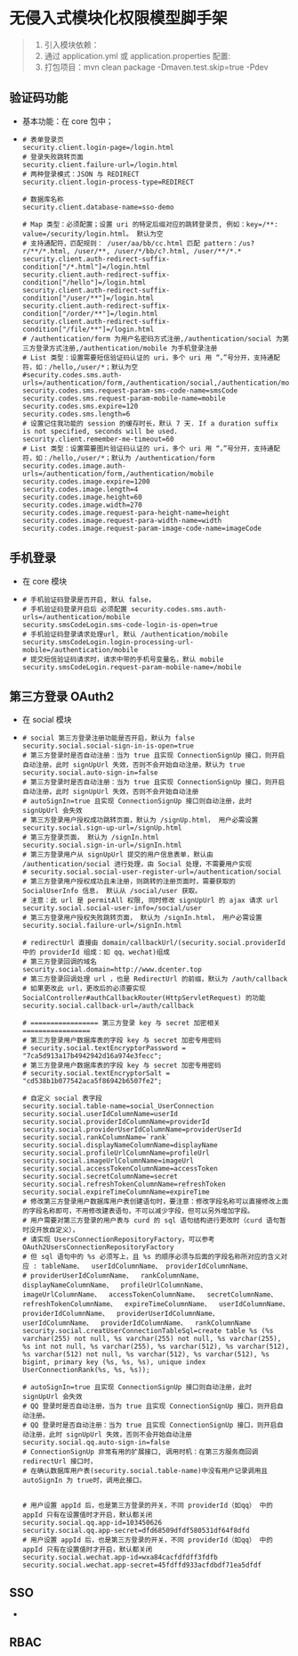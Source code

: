 # 无侵入式模块化权限模型脚手架
> 1. 引入模块依赖：
> 2. 通过 application.yml 或 application.properties 配置:
> 3. 打包项目：mvn clean package -Dmaven.test.skip=true -Pdev

## 验证码功能
- 基本功能：在 core 包中；
- ```properties
  # 表单登录页
  security.client.login-page=/login.html
  # 登录失败跳转页面
  security.client.failure-url=/login.html
  # 两种登录模式：JSON 与 REDIRECT
  security.client.login-process-type=REDIRECT
  
  # 数据库名称
  security.client.database-name=sso-demo
  
  # Map 类型：必须配置；设置 uri 的特定后缀对应的跳转登录页, 例如：key=/**: value=/security/login.html。 默认为空
  # 支持通配符，匹配规则： /user/aa/bb/cc.html 匹配 pattern：/us?r/**/*.html, /user/**, /user/*/bb/c?.html, /user/**/*.*
  security.client.auth-redirect-suffix-condition["/*.html"]=/login.html
  security.client.auth-redirect-suffix-condition["/hello"]=/login.html
  security.client.auth-redirect-suffix-condition["/user/**"]=/login.html
  security.client.auth-redirect-suffix-condition["/order/**"]=/login.html
  security.client.auth-redirect-suffix-condition["/file/**"]=/login.html
  # /authentication/form 为用户名密码方式注册,/authentication/social 为第三方登录方式注册,/authentication/mobile 为手机登录注册
  # List 类型：设置需要短信验证码认证的 uri，多个 uri 用 “，”号分开，支持通配符，如：/hello,/user/*；默认为空
  #security.codes.sms.auth-urls=/authentication/form,/authentication/social,/authentication/mobile
  security.codes.sms.request-param-sms-code-name=smsCode
  security.codes.sms.request-param-mobile-name=mobile
  security.codes.sms.expire=120
  security.codes.sms.length=6
  # 设置记住我功能的 session 的缓存时长，默认 7 天. If a duration suffix is not specified, seconds will be used.
  security.client.remember-me-timeout=60
  # List 类型：设置需要图片验证码认证的 uri，多个 uri 用 “，”号分开，支持通配符，如：/hello,/user/*；默认为 /authentication/form
  security.codes.image.auth-urls=/authentication/form,/authentication/mobile
  security.codes.image.expire=1200
  security.codes.image.length=4
  security.codes.image.height=60
  security.codes.image.width=270
  security.codes.image.request-para-height-name=height
  security.codes.image.request-para-width-name=width
  security.codes.image.request-param-image-code-name=imageCode

## 手机登录
- 在 core 模块
- ```properties
  # 手机验证码登录是否开启, 默认 false，
  # 手机验证码登录开启后 必须配置 security.codes.sms.auth-urls=/authentication/mobile
  security.smsCodeLogin.sms-code-login-is-open=true
  # 手机验证码登录请求处理url, 默认 /authentication/mobile
  security.smsCodeLogin.login-processing-url-mobile=/authentication/mobile
  # 提交短信验证码请求时，请求中带的手机号变量名，默认 mobile
  security.smsCodeLogin.request-param-mobile-name=/mobile

## 第三方登录 OAuth2
- 在 social 模块
- ```properties
  # social 第三方登录注册功能是否开启，默认为 false
  security.social.social-sign-in-is-open=true
  # 第三方登录时是否自动注册：当为 true 且实现 ConnectionSignUp 接口，则开启自动注册，此时 signUpUrl 失效，否则不会开始自动注册，默认为 true
  security.social.auto-sign-in=false
  # 第三方登录时是否自动注册：当为 true 且实现 ConnectionSignUp 接口，则开启自动注册，此时 signUpUrl 失效，否则不会开始自动注册
  # autoSignIn=true 且实现 ConnectionSignUp 接口则自动注册，此时 signUpUrl 会失效
  # 第三方登录用户授权成功跳转页面，默认为 /signUp.html， 用户必需设置
  security.social.sign-up-url=/signUp.html
  # 第三方登录页面， 默认为 /signIn.html
  security.social.sign-in-url=/signIn.html
  # 第三方登录用户从 signUpUrl 提交的用户信息表单，默认由 /authentication/social 进行处理，由 Social 处理，不需要用户实现
  # security.social.social-user-register-url=/authentication/social
  # 第三方登录用户授权成功且未注册，则跳转的注册页面时，需要获取的 SocialUserInfo 信息， 默认从 /social/user 获取。
  # 注意：此 url 是 permitAll 权限, 同时修改 signUpUrl 的 ajax 请求 url
  security.social.social-user-info=/social/user
  # 第三方登录用户授权失败跳转页面， 默认为 /signIn.html， 用户必需设置
  security.social.failure-url=/signIn.html
  
  # redirectUrl 直接由 domain/callbackUrl/(security.social.providerId 中的 providerId 组成：如 qq、wechat)组成
  # 第三方登录回调的域名
  security.social.domain=http://www.dcenter.top 
  # 第三方登录回调处理 url ，也是 RedirectUrl 的前缀，默认为 /auth/callback
  # 如果更改此 url，更改后的必须要实现 SocialController#authCallbackRouter(HttpServletRequest) 的功能
  security.social.callback-url=/auth/callback
  
  # ================= 第三方登录 key 与 secret 加密相关 =================
  # 第三方登录用户数据库表的字段 key 与 secret 加密专用密码
  # security.social.textEncryptorPassword = "7ca5d913a17b4942942d16a974e3fecc";
  # 第三方登录用户数据库表的字段 key 与 secret 加密专用密码
  # security.social.textEncryptorSalt = "cd538b1b077542aca5f86942b6507fe2";

  # 自定义 social 表字段
  security.social.table-name=social_UserConnection
  security.social.userIdColumnName=userId
  security.social.providerIdColumnName=providerId
  security.social.providerUserIdColumnName=providerUserId
  security.social.rankColumnName=`rank`
  security.social.displayNameColumnName=displayName
  security.social.profileUrlColumnName=profileUrl
  security.social.imageUrlColumnName=imageUrl
  security.social.accessTokenColumnName=accessToken
  security.social.secretColumnName=secret
  security.social.refreshTokenColumnName=refreshToken
  security.social.expireTimeColumnName=expireTime
  # 修改第三方登录用户数据库用户表创建语句时，要注意：修改字段名称可以直接修改上面的字段名称即可，不用修改建表语句，不可以减少字段，但可以另外增加字段。
  # 用户需要对第三方登录的用户表与 curd 的 sql 语句结构进行更改时（curd 语句暂时没开放自定义），
  # 请实现 UsersConnectionRepositoryFactory，可以参考 OAuth2UsersConnectionRepositoryFactory
  # 但 sql 语句中的 %s 必须写上，且 %s 的顺序必须与后面的字段名称所对应的含义对应 : tableName、  userIdColumnName、 providerIdColumnName、
  # providerUserIdColumnName、  rankColumnName、  displayNameColumnName、  profileUrlColumnName、  imageUrlColumnName、  accessTokenColumnName、  secretColumnName、  refreshTokenColumnName、  expireTimeColumnName、  userIdColumnName、  providerIdColumnName、  providerUserIdColumnName、  userIdColumnName、  providerIdColumnName、  rankColumnName
  security.social.creatUserConnectionTableSql=create table %s (%s varchar(255) not null, %s varchar(255) not null, %s varchar(255), %s int not null, %s varchar(255), %s varchar(512), %s varchar(512), %s varchar(512) not null, %s varchar(512), %s varchar(512), %s bigint, primary key (%s, %s, %s), unique index UserConnectionRank(%s, %s, %s));
  
  # autoSignIn=true 且实现 ConnectionSignUp 接口则自动注册，此时 signUpUrl 会失效
  # QQ 登录时是否自动注册，当为 true 且实现 ConnectionSignUp 接口，则开启自动注册。
  # QQ 登录时是否自动注册：当为 true 且实现 ConnectionSignUp 接口，则开启自动注册，此时 signUpUrl 失效，否则不会开始自动注册
  security.social.qq.auto-sign-in=false
  # ConnectionSignUp 非常有用的扩展接口, 调用时机：在第三方服务商回调 redirectUrl 接口时，
  # 在确认数据库用户表(security.social.table-name)中没有用户记录调用且 autoSignIn 为 true时，调用此接口。
  
  
  # 用户设置 appId 后，也是第三方登录的开关，不同 providerId（如qq） 中的 appId 只有在设置值时才开启，默认都关闭
  security.social.qq.app-id=103450626
  security.social.qq.app-secret=dfd68509dfdf580531df64f8dfd
  # 用户设置 appId 后，也是第三方登录的开关，不同 providerId（如qq） 中的 appId 只有在设置值时才开启，默认都关闭
  security.social.wechat.app-id=wxa84cacfdfdff3fdfb
  security.social.wechat.app-secret=45fdffd933acfdbdf71ea5dfdf

## SSO
- 
## RBAC